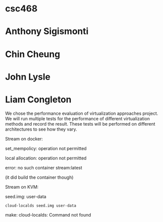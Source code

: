# csc468
# Anthony Sigismonti
# Chin Cheung
# John Lysle
# Liam Congleton

We chose the performance evaluation of virtualization approaches project. We will run multiple tests for the performance of different virtualization methods and record the result. These tests will be performed on different architectures to see how they vary.



Stream on docker:

set_mempolicy: operation not permitted

local allocation: operation not permitted

error: no such container stream:latest

(it did build the container though)

Stream on KVM:

seed.img: user-data

    cloud-localds seed.img user-data

make: cloud-localds: Command not found

